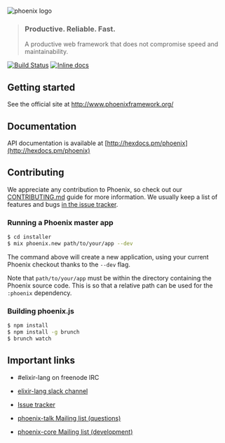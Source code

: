 ![phoenix logo](https://raw.githubusercontent.com/phoenixframework/phoenix/master/priv/static/phoenix.png)
> ### Productive. Reliable. Fast.
> A productive web framework that does not compromise speed and maintainability.

[![Build Status](https://api.travis-ci.org/phoenixframework/phoenix.svg)](https://travis-ci.org/phoenixframework/phoenix)
[![Inline docs](http://inch-ci.org/github/phoenixframework/phoenix.svg)](http://inch-ci.org/github/phoenixframework/phoenix)

## Getting started

See the official site at http://www.phoenixframework.org/

## Documentation

API documentation is available at [http://hexdocs.pm/phoenix](http://hexdocs.pm/phoenix)

## Contributing

We appreciate any contribution to Phoenix, so check out our [CONTRIBUTING.md](CONTRIBUTING.md) guide for more information. We usually keep a list of features and bugs [in the issue tracker][1].

### Running a Phoenix master app

```bash
$ cd installer
$ mix phoenix.new path/to/your/app --dev
```

The command above will create a new application, using your current Phoenix checkout thanks to the `--dev` flag.

Note that `path/to/your/app` must be within the directory containing the Phoenix source code. This is so that a relative path can be used for the `:phoenix` dependency.

### Building phoenix.js

```bash
$ npm install
$ npm install -g brunch
$ brunch watch
```

## Important links

* \#elixir-lang on freenode IRC
* [elixir-lang slack channel][1]
* [Issue tracker][2]
* [phoenix-talk Mailing list (questions)][3]
* [phoenix-core Mailing list (development)][4]

  [1]: https://elixir-slackin.herokuapp.com/
  [2]: https://github.com/phoenixframework/phoenix/issues
  [3]: http://groups.google.com/group/phoenix-talk
  [4]: http://groups.google.com/group/phoenix-core
